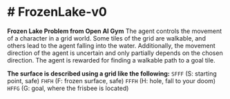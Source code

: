 # # FrozenLake-v0

**Frozen Lake Problem from Open AI Gym**
The agent controls the movement of a character in a grid world. Some tiles of the grid are walkable, and others lead to the agent falling into the water. Additionally, the movement direction of the agent is uncertain and only partially depends on the chosen direction. The agent is rewarded for finding a walkable path to a goal tile.



**The surface is described using a grid like the following:**
`SFFF` (S: starting point, safe)
`FHFH` (F: frozen surface, safe)
`FFFH` (H: hole, fall to your doom) 
`HFFG` (G: goal, where the frisbee is located)
